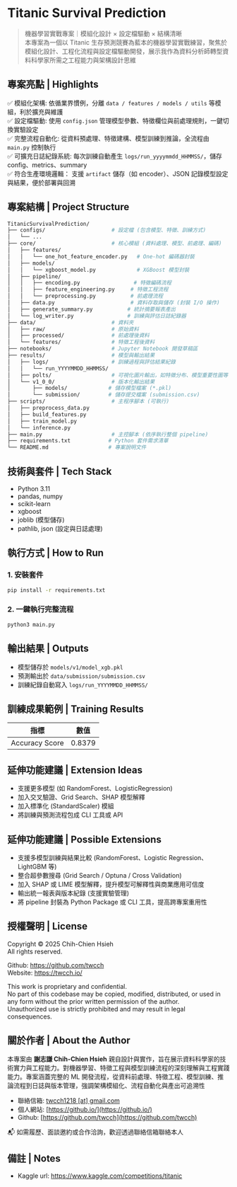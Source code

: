 # Titanic Survival Prediction

> 機器學習實戰專案｜模組化設計 × 設定檔驅動 × 結構清晰  
> 本專案為一個以 Titanic 生存預測競賽為藍本的機器學習實戰練習，聚焦於模組化設計、工程化流程與設定檔驅動開發，展示我作為資料分析師轉型資料科學家所需之工程能力與架構設計思維

## 專案亮點 | Highlights

✅ 模組化架構: 依循業界慣例，分離 `data / features / models / utils` 等模組，利於擴充與維護  
✅ 設定檔驅動: 使用 `config.json` 管理模型參數、特徵欄位與前處理規則，一鍵切換實驗設定  
✅ 完整流程自動化: 從資料預處理、特徵建構、模型訓練到推論，全流程由 `main.py` 控制執行  
✅ 可擴充日誌紀錄系統: 每次訓練自動產生 `logs/run_yyyymmdd_HHMMSS/`，儲存 config、metrics、summary  
✅ 符合生產環境邏輯： 支援 `artifact` 儲存（如 encoder）、JSON 記錄模型設定與結果，便於部署與回溯

## 專案結構 | Project Structure

```bash
TitanicSurvivalPrediction/
├── configs/                     # 設定檔 (包含模型、特徵、訓練方式)
│   └── ...                     
├── core/                        # 核心模組 (資料處理、模型、前處理、編碼)
│   ├── features/
│   │   └── one_hot_feature_encoder.py   # One-hot 編碼器封裝
│   ├── models/
│   │   └── xgboost_model.py             # XGBoost 模型封裝
│   ├── pipeline/
│   │   ├── encoding.py                 # 特徵編碼流程
│   │   ├── feature_engineering.py     # 特徵工程流程
│   │   └── preprocessing.py           # 前處理流程
│   ├── data.py                        # 資料存取與儲存 (封裝 I/O 操作)
│   ├── generate_summary.py           # 統計摘要報表產出
│   └── log_writer.py                 # 訓練與評估日誌紀錄器
├── data/                        # 資料夾
│   ├── raw/                     # 原始資料
│   ├── processed/               # 前處理後資料
│   └── features/                # 特徵工程後資料
├── notebooks/                   # Jupyter Notebook 開發草稿區
├── results/                     # 模型與輸出結果
│   ├── logs/                    # 訓練過程與評估結果紀錄
│   │   └── run_YYYYMMDD_HHMMSS/
│   ├── polts/                   # 可視化圖片輸出，如特徵分布、模型重要性圖等
│   └── v1_0_0/                  # 版本化輸出結果
│       ├── models/             # 儲存模型檔案 (*.pkl)
│       └── submission/         # 儲存提交檔案 (submission.csv)
├── scripts/                     # 主程序腳本 (可執行)
│   ├── preprocess_data.py
│   ├── build_features.py
│   ├── train_model.py
│   └── inference.py
├── main.py                      # 主控腳本 (依序執行整個 pipeline)
├── requirements.txt            # Python 套件需求清單
└── README.md                   # 專案說明文件
```

## 技術與套件 | Tech Stack

- Python 3.11
- pandas, numpy
- scikit-learn
- xgboost
- joblib (模型儲存)
- pathlib, json (設定與日誌處理)

## 執行方式 | How to Run

### 1. 安裝套件

```bash
pip install -r requirements.txt
```

### 2. 一鍵執行完整流程

```bash
python3 main.py
```

## 輸出結果 | Outputs

- 模型儲存於 `models/v1/model_xgb.pkl`
- 預測輸出於 `data/submission/submission.csv`
- 訓練紀錄自動寫入 `logs/run_YYYYMMDD_HHMMSS/`

## 訓練成果範例 | Training Results

| 指標             | 數值     |
|----------------|--------|
| Accuracy Score | 0.8379 |

## 延伸功能建議 | Extension Ideas

- 支援更多模型 (如 RandomForest、LogisticRegression)
- 加入交叉驗證、Grid Search、SHAP 模型解釋
- 加入標準化 (StandardScaler) 模組
- 將訓練與預測流程包成 CLI 工具或 API

## 延伸功能建議 | Possible Extensions

- 支援多模型訓練與結果比較 (RandomForest、Logistic Regression、LightGBM 等)
- 整合超參數搜尋 (Grid Search / Optuna / Cross Validation)
- 加入 SHAP 或 LIME 模型解釋，提升模型可解釋性與商業應用可信度
- 輸出統一報表與版本紀錄 (支援實驗管理)
- 將 pipeline 封裝為 Python Package 或 CLI 工具，提高跨專案重用性

## 授權聲明 | License

Copyright © 2025 Chih-Chien Hsieh  
All rights reserved.

Github: https://github.com/twcch  
Website: https://twcch.io/

This work is proprietary and confidential.  
No part of this codebase may be copied, modified, distributed, or used in any form without the prior written permission
of the author.  
Unauthorized use is strictly prohibited and may result in legal consequences.

## 關於作者 | About the Author

本專案由 **謝志謙 Chih-Chien Hsieh** 親自設計與實作，旨在展示資料科學家的技術實力與工程能力。對機器學習、特徵工程與模型訓練流程的深刻理解與工程實踐能力。專案涵蓋完整的
ML 開發流程，從資料前處理、特徵工程、模型訓練、推論流程到日誌與版本管理，強調架構模組化、流程自動化與產出可追溯性

- 聯絡信箱: [twcch1218 [at] gmail.com](mailto:twcch1218@gmail.com)
- 個人網站: [https://github.io/](https://github.io/)
- Github: [https://github.com/twcch](https://github.com/twcch)

📬 如需履歷、面談邀約或合作洽詢，歡迎透過聯絡信箱聯絡本人

## 備註 | Notes

- Kaggle url: https://www.kaggle.com/competitions/titanic